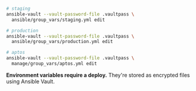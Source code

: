 ```sh
# staging
ansible-vault --vault-password-file .vaultpass \
  ansible/group_vars/staging.yml edit

# production
ansible-vault --vault-password-file .vaultpass \
  ansible/group_vars/production.yml edit

# aptos
ansible-vault --vault-password-file .vaultpass \
  manage/group_vars/aptos.yml edit
```

**Environment variables require a deploy.** They're stored as encrypted files using Ansible Vault.
